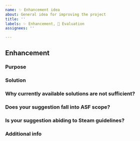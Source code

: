 ```yaml
---
name: ✨ Enhancement idea
about: General idea for improving the project
title: ''
labels: ✨ Enhancement, 👀 Evaluation
assignees: ''

---
```


<!--
I fully read and understood contributing guidelines of ASF available under https://github.com/JustArchiNET/ArchiSteamFarm/blob/main/.github/CONTRIBUTING.md and I believe that my issue is valid - it requires a response from ASF development team, and not ASF support.

ASF GITHUB ISSUES IS NOT A PROPER PLACE FOR ANY TECHNICAL SUPPORT RELATED TO USING THE PROGRAM.

I UNDERSTAND THAT IF MY ISSUE IS NOT MEETING CONTRIBUTING GUIDELINES SPECIFIED ABOVE, ESPECIALLY IF IT'S A QUESTION OR TECHNICAL ISSUE THAT IS NOT RELATED TO ASF DEVELOPMENT IN ANY WAY, THEN IT WILL BE CLOSED AND LEFT UNANSWERED.

Feel free to remove our notice and fill the template below with your details.
-->

## Enhancement

### Purpose

<!-- Purpose of the enhancement - if it solves some problem, precise in particular what. If it benefits the program in some other way, precise in particular why. Present the underlying reason why this enhancement makes sense, and what is the context of it. -->

### Solution

<!-- What would you like to see as a solution to the purpose specified by you above? What would work for you? -->

### Why currently available solutions are not sufficient?

<!-- If something you're suggesting is already possible, then explain to us why currently available solutions are not sufficient. If it's not possible yet, then explain to us why it should be. -->

### Does your suggestion fall into ASF scope?

<!-- Is ASF really the proper tool to include your enhancement in the first place? Is it connected with idling Steam cards? -->

### Is your suggestion abiding to Steam guidelines?

<!-- If not, it will not be considered. Please make sure that you're not suggesting anything potentially unwanted, botting Steam Market is just a single example of such thing - https://store.steampowered.com/subscriber_agreement / https://store.steampowered.com/online_conduct -->

### Additional info

<!-- Everything else you consider worthy that we didn't ask for. -->
